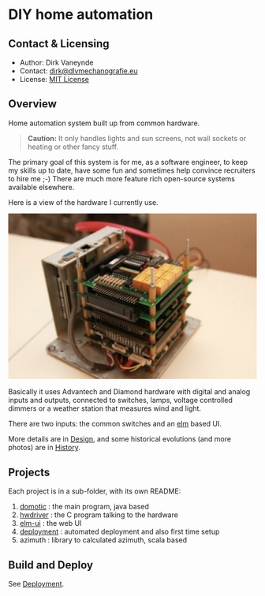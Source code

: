 # DIY home automation

## Contact & Licensing
- Author: Dirk Vaneynde
- Contact: dirk@dlvmechanografie.eu
- License: [MIT License](./LICENSE.txt)

## Overview

Home automation system built up from common hardware. 

> **Caution:** It only handles lights and sun screens, not wall sockets or heating or other fancy stuff. 

The primary goal of this system is for me, as a software engineer, to keep my skills up to date, have some fun and sometimes help convince recruiters to hire me ;-) There are much more feature rich open-source systems available elsewhere.

Here is a view of the hardware I currently use.

![The System](images/domo-v2-b.png)

Basically it uses Advantech and Diamond hardware with digital and analog inputs and outputs, connected to switches, lamps, voltage controlled dimmers or a weather station that measures wind and light.

There are two inputs: the common switches and an [elm](https://elm-lang.org) based UI.

More details are in [Design](./DESIGN.md), and some historical evolutions (and more photos) are in [History](./HISTORY.md).

## Projects

Each project is in a sub-folder, with its own README:

1. [domotic](./domoti/../../README.md) : the main program, java based
2. [hwdriver](./hwdriver/dscud5/README.txt) : the C program talking to the hardware
3. [elm-ui](./elm-ui/README.md) : the web UI
4. [deployment](deployment/install/instructions.txt) : automated deployment and also first time setup
5. azimuth : library to calculated azimuth, scala based

## Build and Deploy

See [Deployment](./deployment/README.md).